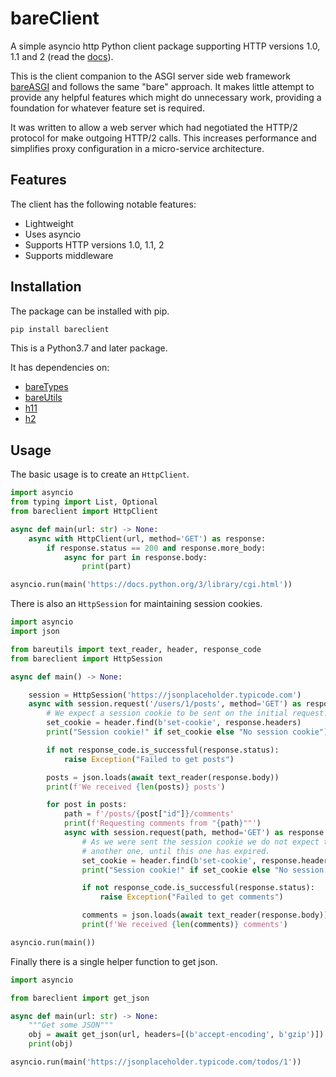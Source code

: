 # bareClient

A simple asyncio http Python client package supporting HTTP versions 1.0, 1.1
and 2 (read the [docs](https://rob-blackbourn.github.io/bareClient/)).

This is the client companion to the ASGI server side web framework
[bareASGI](https://github.com/rob-blackbourn/bareASGI) and follows the same
"bare" approach. It makes little attempt to provide any helpful features which
might do unnecessary work, providing a foundation for whatever feature set is
required.

It was written to allow a web server which had negotiated the HTTP/2 protocol
for make outgoing HTTP/2 calls. This increases performance and simplifies proxy
configuration in a micro-service architecture.

## Features

The client has the following notable features:

- Lightweight
- Uses asyncio
- Supports HTTP versions 1.0, 1.1, 2
- Supports middleware

## Installation

The package can be installed with pip.

```bash
pip install bareclient
```

This is a Python3.7 and later package.

It has dependencies on:

- [bareTypes](https://github.com/rob-blackbourn/bareTypes)
- [bareUtils](https://github.com/rob-blackbourn/bareUtils)
- [h11](https://github.com/python-hyper/h11)
- [h2](https://github.com/python-hyper/hyper-h2)

## Usage

The basic usage is to create an `HttpClient`.

```python
import asyncio
from typing import List, Optional
from bareclient import HttpClient

async def main(url: str) -> None:
    async with HttpClient(url, method='GET') as response:
        if response.status == 200 and response.more_body:
            async for part in response.body:
                print(part)

asyncio.run(main('https://docs.python.org/3/library/cgi.html'))
```

There is also an `HttpSession` for maintaining session cookies.

```python
import asyncio
import json

from bareutils import text_reader, header, response_code
from bareclient import HttpSession

async def main() -> None:

    session = HttpSession('https://jsonplaceholder.typicode.com')
    async with session.request('/users/1/posts', method='GET') as response:
        # We expect a session cookie to be sent on the initial request.
        set_cookie = header.find(b'set-cookie', response.headers)
        print("Session cookie!" if set_cookie else "No session cookie")

        if not response_code.is_successful(response.status):
            raise Exception("Failed to get posts")

        posts = json.loads(await text_reader(response.body))
        print(f'We received {len(posts)} posts')

        for post in posts:
            path = f'/posts/{post["id"]}/comments'
            print(f'Requesting comments from "{path}""')
            async with session.request(path, method='GET') as response:
                # As we were sent the session cookie we do not expect to receive
                # another one, until this one has expired.
                set_cookie = header.find(b'set-cookie', response.headers)
                print("Session cookie!" if set_cookie else "No session cookie")

                if not response_code.is_successful(response.status):
                    raise Exception("Failed to get comments")

                comments = json.loads(await text_reader(response.body))
                print(f'We received {len(comments)} comments')

asyncio.run(main())
```

Finally there is a single helper function to get json.

```python
import asyncio

from bareclient import get_json

async def main(url: str) -> None:
    """Get some JSON"""
    obj = await get_json(url, headers=[(b'accept-encoding', b'gzip')])
    print(obj)

asyncio.run(main('https://jsonplaceholder.typicode.com/todos/1'))
```
